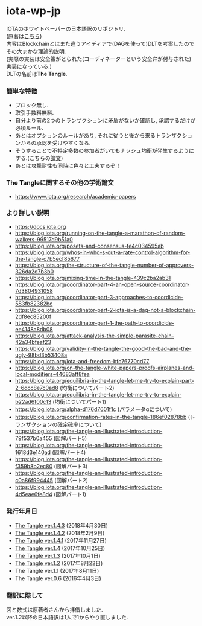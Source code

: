 # iota-wp-jp
IOTAのホワイトペーパーの日本語訳のリポジトリ.  
(原著は[こちら](https://assets.ctfassets.net/r1dr6vzfxhev/2t4uxvsIqk0EUau6g2sw0g/45eae33637ca92f85dd9f4a3a218e1ec/iota1_4_3.pdf))  
内容はBlockchainとはまた違うアイディアで(DAGを使って)DLTを考案したのでその大まかな理論的説明.  
(実際の実装は安全策がとられた(コーディネーターという安全弁が付与された)実装になっている.)  
DLTの名前は**The Tangle**.  

### 簡単な特徴
- ブロック無し.
- 取引手数料無料.
- 自分より前の2つのトランザクションに矛盾がないか確認し, 承認するだけが必須ルール.
- あとはオプションのルールがあり, それに従うと後から来るトランザクションからの承認を受けやすくなる.
- そうすることで不特定多数の参加者がいてもナッシュ均衡が発生するようにする.(こちらの[論文](https://assets.ctfassets.net/r1dr6vzfxhev/2KfRHJKJW00kYcYkiuWaWk/342c5ccf54fd79993f2f33b9934a314f/Equilibria_in_the_Tangle.pdf))
- あとは攻撃耐性も同時に色々と工夫するぞ！

### The Tangleに関するその他の学術論文
- https://www.iota.org/research/academic-papers

###  より詳しい説明
- https://docs.iota.org
- https://blog.iota.org/running-on-the-tangle-a-marathon-of-random-walkers-99517d9b51a0
- https://blog.iota.org/posets-and-consensus-fe4c034595ab
- https://blog.iota.org/whos-in-who-s-out-a-rate-control-algorithm-for-the-tangle-c7b5ecf85677
- https://blog.iota.org/the-structure-of-the-tangle-number-of-approvers-326da2d7b3b0
- https://blog.iota.org/mixing-time-in-the-tangle-439c2ba2ab31
- https://blog.iota.org/coordinator-part-4-an-open-source-coordinator-7d3804931058
- https://blog.iota.org/coordinator-part-3-approaches-to-coordicide-583fb82382bc
- https://blog.iota.org/coordinator-part-2-iota-is-a-dag-not-a-blockchain-2df8ec85200f
- https://blog.iota.org/coordinator-part-1-the-path-to-coordicide-ee4148a8db08
- https://blog.iota.org/attack-analysis-the-simple-parasite-chain-42a34bfeaf23
- https://blog.iota.org/validity-in-the-tangle-the-good-the-bad-and-the-ugly-98bd3b53408a
- https://blog.iota.org/iota-and-freedom-bfc76770cd77
- https://blog.iota.org/on-the-tangle-white-papers-proofs-airplanes-and-local-modifiers-44683aff8fea
- https://blog.iota.org/equilibria-in-the-tangle-let-me-try-to-explain-part-2-6dcc8e7c0ad8 (均衡についてパート2)
- https://blog.iota.org/equilibria-in-the-tangle-let-me-try-to-explain-b22ad6f00c13 (均衡についてパート1)
- https://blog.iota.org/alpha-d176d7601f1c (パラメータαについて)
- https://blog.iota.org/confirmation-rates-in-the-tangle-186ef02878bb (トランザクションの確定確率について)
- https://blog.iota.org/the-tangle-an-illustrated-introduction-79f537b0a455 (図解パート5)
- https://blog.iota.org/the-tangle-an-illustrated-introduction-1618d3e140ad (図解パート4)
- https://blog.iota.org/the-tangle-an-illustrated-introduction-f359b8b2ec80 (図解パート3)
- https://blog.iota.org/the-tangle-an-illustrated-introduction-c0a86f994445 (図解パート2)
- https://blog.iota.org/the-tangle-an-illustrated-introduction-4d5eae6fe8d4 (図解パート1)

### 発行年月日
- [The Tangle ver.1.4.3](https://github.com/solareenlo/iota-wp-jp/blob/master/wp-jp/iota1_4_3jp.pdf) (2018年4月30日)
- [The Tangle ver.1.4.2](https://github.com/solareenlo/iota-wp-jp/blob/master/wp-jp/iota1_4_2jp.pdf) (2018年2月9日)
- [The Tangle ver.1.4.1](https://github.com/solareenlo/iota-wp-jp/blob/master/wp-jp/iota1_4_1jp.pdf) (2017年11月27日)
- [The Tangle ver.1.4](https://github.com/solareenlo/iota-wp-jp/blob/master/wp-jp/iota1_4jp.pdf) (2017年10月25日)
- [The Tangle ver.1.3](https://github.com/solareenlo/iota-wp-jp/blob/master/wp-jp/iota1_3jp.pdf) (2017年10月1日)
- [The Tangle ver.1.2](https://github.com/solareenlo/iota-wp-jp/blob/master/wp-jp/iota1_2jp.pdf) (2017年8月22日)
- The Tangle ver.1.1 (2017年8月11日)
- The Tangle ver.0.6 (2016年4月3日)

### 翻訳に際して
図と数式は原著者さんから拝借しました.  
ver.1.2以降の日本語訳は1人で1からやり直しました.
